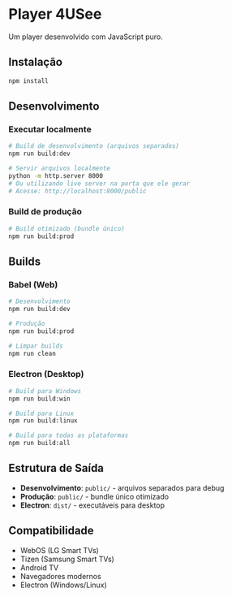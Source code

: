# Player 4USee

Um player desenvolvido com JavaScript puro.

## Instalação

```bash
npm install
```

## Desenvolvimento

### Executar localmente
```bash
# Build de desenvolvimento (arquivos separados)
npm run build:dev

# Servir arquivos localmente
python -m http.server 8000
# Ou utilizando live server na porta que ele gerar
# Acesse: http://localhost:8000/public
```

### Build de produção
```bash
# Build otimizado (bundle único)
npm run build:prod
```

## Builds

### Babel (Web)
```bash
# Desenvolvimento
npm run build:dev

# Produção
npm run build:prod

# Limpar builds
npm run clean
```

### Electron (Desktop)
```bash
# Build para Windows
npm run build:win

# Build para Linux
npm run build:linux

# Build para todas as plataformas
npm run build:all
```

## Estrutura de Saída

- **Desenvolvimento**: `public/` - arquivos separados para debug
- **Produção**: `public/` - bundle único otimizado
- **Electron**: `dist/` - executáveis para desktop

## Compatibilidade

- WebOS (LG Smart TVs)
- Tizen (Samsung Smart TVs)  
- Android TV
- Navegadores modernos
- Electron (Windows/Linux)